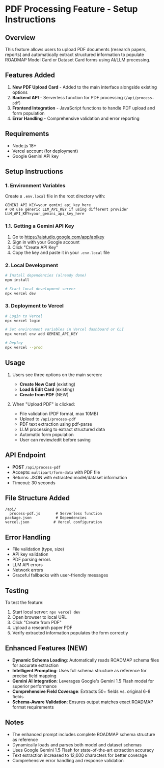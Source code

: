 # PDF Processing Feature - Setup Instructions

## Overview
This feature allows users to upload PDF documents (research papers, reports) and automatically extract structured information to populate ROADMAP Model Card or Dataset Card forms using AI/LLM processing.

## Features Added
1. **New PDF Upload Card** - Added to the main interface alongside existing options
2. **Backend API** - Serverless function for PDF processing (`/api/process-pdf`)
3. **Frontend Integration** - JavaScript functions to handle PDF upload and form population
4. **Error Handling** - Comprehensive validation and error reporting

## Requirements
- Node.js 18+
- Vercel account (for deployment)
- Google Gemini API key

## Setup Instructions

### 1. Environment Variables
Create a `.env.local` file in the root directory with:
```
GEMINI_API_KEY=your_gemini_api_key_here
# OR use generic LLM_API_KEY if using different provider
LLM_API_KEY=your_gemini_api_key_here
```

### 1.1. Getting a Gemini API Key
1. Go to https://aistudio.google.com/app/apikey
2. Sign in with your Google account
3. Click "Create API Key"
4. Copy the key and paste it in your `.env.local` file

### 2. Local Development
```bash
# Install dependencies (already done)
npm install

# Start local development server
npx vercel dev
```

### 3. Deployment to Vercel
```bash
# Login to Vercel
npx vercel login

# Set environment variables in Vercel dashboard or CLI
npx vercel env add GEMINI_API_KEY

# Deploy
npx vercel --prod
```

## Usage
1. Users see three options on the main screen:
   - **Create New Card** (existing)
   - **Load & Edit Card** (existing) 
   - **Create from PDF** (NEW)

2. When "Upload PDF" is clicked:
   - File validation (PDF format, max 10MB)
   - Upload to `/api/process-pdf`
   - PDF text extraction using pdf-parse
   - LLM processing to extract structured data
   - Automatic form population
   - User can review/edit before saving

## API Endpoint
- **POST** `/api/process-pdf`
- Accepts: `multipart/form-data` with PDF file
- Returns: JSON with extracted model/dataset information
- Timeout: 30 seconds

## File Structure Added
```
/api/
  process-pdf.js       # Serverless function
package.json           # Dependencies
vercel.json           # Vercel configuration
```

## Error Handling
- File validation (type, size)
- API key validation
- PDF parsing errors
- LLM API errors
- Network errors
- Graceful fallbacks with user-friendly messages

## Testing
To test the feature:
1. Start local server: `npx vercel dev`
2. Open browser to local URL
3. Click "Create from PDF" 
4. Upload a research paper PDF
5. Verify extracted information populates the form correctly

## Enhanced Features (NEW)
- **Dynamic Schema Loading**: Automatically reads ROADMAP schema files for accurate extraction
- **Intelligent Prompting**: Uses full schema structure as reference for precise field mapping
- **Gemini AI Integration**: Leverages Google's Gemini 1.5 Flash model for superior performance
- **Comprehensive Field Coverage**: Extracts 50+ fields vs. original 6-8 fields
- **Schema-Aware Validation**: Ensures output matches exact ROADMAP format requirements

## Notes
- The enhanced prompt includes complete ROADMAP schema structure as reference
- Dynamically loads and parses both model and dataset schemas
- Uses Google Gemini 1.5 Flash for state-of-the-art extraction accuracy
- Text extraction increased to 12,000 characters for better coverage
- Comprehensive error handling and response validation